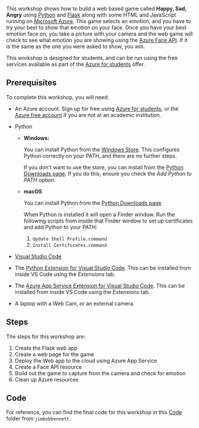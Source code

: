 This workshop shows how to build a web based game called **Happy, Sad, Angry** using [Python](https://www.python.org) and [Flask](http://flask.pocoo.org) along with some HTML and JavaScript running on [Microsoft Azure](https://azure.microsoft.com/free/students/?WT.mc_id=hackwithazure-github-jabenn). This game selects an emotion, and you have to try your best to show that emotion on your face. Once you have your best emotion face on, you take a picture with your camera and the web game will check to see what emotion you are showing using the [Azure Face API](https://azure.microsoft.com/services/cognitive-services/face/?WT.mc_id=hackwithazure-github-jabenn). If it is the same as the one you were asked to show, you win.

This workshop is designed for students, and can be run using the free services available as part of the [Azure for students](https://azure.microsoft.com/free/students/?WT.mc_id=hackwithazure-github-jabenn) offer.

## Prerequisites

To complete this workshop, you will need:

* An Azure account. Sign up for free using [Azure for students](https://azure.microsoft.com/free/students/?WT.mc_id=hackwithazure-github-jabenn), or the [Azure free account](https://azure.microsoft.com/free/?WT.mc_id=hackwithazure-github-jabenn) if you are not at an academic institution.
* Python

  * **Windows:**

    You can install Python from the [Windows Store](https://www.microsoft.com/p/python-38/9mssztt1n39l?activetab=pivot:overviewtab&WT.mc_id=hackwithazure-github-jabenn). This configures Python correctly on your PATH, and there are no further steps.

    If you don't want to use the store, you can install from the [Python Downloads page](https://www.python.org/downloads/). If you do this, ensure you check the *Add Python to PATH* option.

  * **macOS**
  
    You can install Python from the [Python Downloads page](https://www.python.org/downloads/).

    When Python is installed it will open a Finder window. Run the following scripts from inside that Finder window to set up certificates and add Python to your PATH:

    1. `Update Shell Profile.command`
    1. `Install Certificates.command`

* [Visual Studio Code](https://code.visualstudio.com/?WT.mc_id=hackwithazure-github-jabenn)
* The [Python Extension for Visual Studio Code](https://marketplace.visualstudio.com/itemdetails?itemName=ms-python.python&WT.mc_id=hackwithazure-github-jabenn). This can be installed from inside VS Code using the *Extensions* tab.
* The [Azure App Service Extension for Visual Studio Code](https://marketplace.visualstudio.com/itemdetails?itemName=ms-azuretools.vscode-azureappservice&WT.mc_id=hackwithazure-github-jabenn). This can be installed from inside VS Code using the *Extensions* tab.
* A laptop with a Web Cam, or an external camera.


## Steps

The steps for this workshop are:

1. Create the Flask web app
1. Create a web page for the game
1. Deploy the Web app to the cloud using Azure App Service
1. Create a Face API resource
1. Build out the game to capture from the camera and check for emotion
1. Clean up Azure resources

## Code

For reference, you can find the final code for this workshop in this [Code](https://github.com/jimbobbennett/HappySadAngryWorkshop/tree/master/code) folder from `jimbobbennett`.
